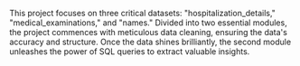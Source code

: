 This project focuses on three critical datasets: "hospitalization_details," "medical_examinations," and "names." Divided into two essential modules, the project commences with meticulous data cleaning, ensuring the data's accuracy and structure. Once the data shines brilliantly, the second module unleashes the power of SQL queries to extract valuable insights.
